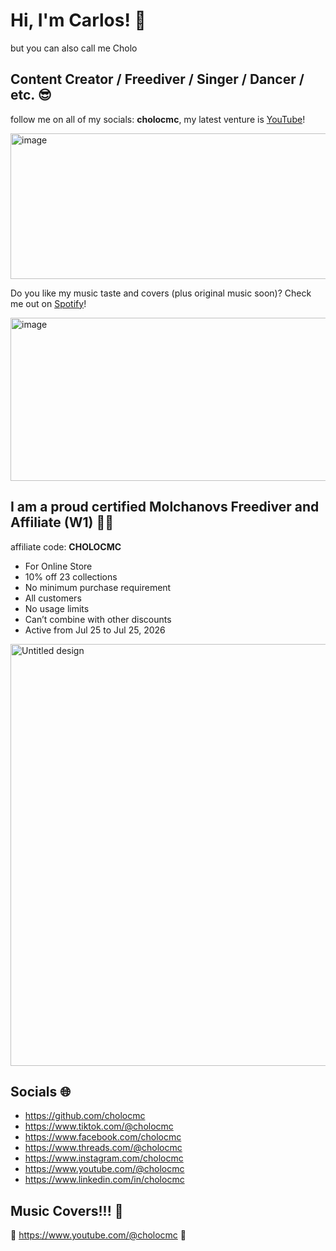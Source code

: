 # Hi, I'm Carlos! 👋

but you can also call me Cholo

## Content Creator / Freediver / Singer / Dancer / etc. 😎

follow me on all of my socials: **cholocmc**, my latest venture is [YouTube](https://www.youtube.com/@cholocmc)!

<img width="603" height="233" alt="image" src="https://github.com/user-attachments/assets/66046315-9590-492d-9ff2-322802cbf249" />

Do you like my music taste and covers (plus original music soon)? Check me out on [Spotify](https://open.spotify.com/user/12156548767?si=b7b3fb6f82704d98)!

<img width="878" height="261" alt="image" src="https://github.com/user-attachments/assets/8769a58d-2edd-4bf8-910d-bfe4eb9f84f4" />

## I am a proud certified Molchanovs Freediver and Affiliate (W1) 🧜‍♂️

affiliate code: **CHOLOCMC**
- For Online Store
- 10% off 23 collections
- No minimum purchase requirement
- All customers
- No usage limits
- Can’t combine with other discounts
- Active from Jul 25 to Jul 25, 2026

<img width="1200" height="675" alt="Untitled design" src="https://github.com/user-attachments/assets/d15d98a6-5782-4fd4-9625-08374a00abe3" />

## Socials 🌐

- https://github.com/cholocmc
- https://www.tiktok.com/@cholocmc
- https://www.facebook.com/cholocmc
- https://www.threads.com/@cholocmc
- https://www.instagram.com/cholocmc
- https://www.youtube.com/@cholocmc
- https://www.linkedin.com/in/cholocmc

## Music Covers!!! 🤘

🎸 https://www.youtube.com/@cholocmc 🎸
